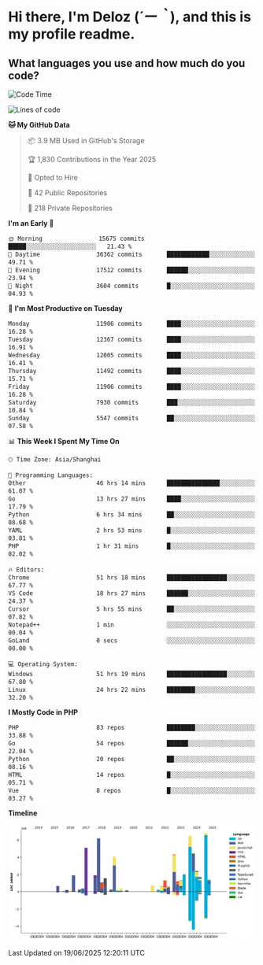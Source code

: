 # **Hi there, I'm Deloz (*´ー｀*), and this is my profile readme.**

## **What languages you use and how much do you code?**

<!--START_SECTION:waka-->
![Code Time](http://img.shields.io/badge/Code%20Time-6%2C702%20hrs%206%20mins-blue)

![Lines of code](https://img.shields.io/badge/From%20Hello%20World%20I%27ve%20Written-59.9%20million%20lines%20of%20code-blue)

**🐱 My GitHub Data** 

> 📦 3.9 MB Used in GitHub's Storage 
 > 
> 🏆 1,830 Contributions in the Year 2025
 > 
> 💼 Opted to Hire
 > 
> 📜 42 Public Repositories 
 > 
> 🔑 218 Private Repositories 
 > 
**I'm an Early 🐤** 

```text
🌞 Morning                15675 commits       █████░░░░░░░░░░░░░░░░░░░░   21.43 % 
🌆 Daytime                36362 commits       ████████████░░░░░░░░░░░░░   49.71 % 
🌃 Evening                17512 commits       ██████░░░░░░░░░░░░░░░░░░░   23.94 % 
🌙 Night                  3604 commits        █░░░░░░░░░░░░░░░░░░░░░░░░   04.93 % 
```
📅 **I'm Most Productive on Tuesday** 

```text
Monday                   11906 commits       ████░░░░░░░░░░░░░░░░░░░░░   16.28 % 
Tuesday                  12367 commits       ████░░░░░░░░░░░░░░░░░░░░░   16.91 % 
Wednesday                12005 commits       ████░░░░░░░░░░░░░░░░░░░░░   16.41 % 
Thursday                 11492 commits       ████░░░░░░░░░░░░░░░░░░░░░   15.71 % 
Friday                   11906 commits       ████░░░░░░░░░░░░░░░░░░░░░   16.28 % 
Saturday                 7930 commits        ███░░░░░░░░░░░░░░░░░░░░░░   10.84 % 
Sunday                   5547 commits        ██░░░░░░░░░░░░░░░░░░░░░░░   07.58 % 
```


📊 **This Week I Spent My Time On** 

```text
🕑︎ Time Zone: Asia/Shanghai

💬 Programming Languages: 
Other                    46 hrs 14 mins      ███████████████░░░░░░░░░░   61.07 % 
Go                       13 hrs 27 mins      ████░░░░░░░░░░░░░░░░░░░░░   17.79 % 
Python                   6 hrs 34 mins       ██░░░░░░░░░░░░░░░░░░░░░░░   08.68 % 
YAML                     2 hrs 53 mins       █░░░░░░░░░░░░░░░░░░░░░░░░   03.81 % 
PHP                      1 hr 31 mins        █░░░░░░░░░░░░░░░░░░░░░░░░   02.02 % 

🔥 Editors: 
Chrome                   51 hrs 18 mins      █████████████████░░░░░░░░   67.77 % 
VS Code                  18 hrs 27 mins      ██████░░░░░░░░░░░░░░░░░░░   24.37 % 
Cursor                   5 hrs 55 mins       ██░░░░░░░░░░░░░░░░░░░░░░░   07.82 % 
Notepad++                1 min               ░░░░░░░░░░░░░░░░░░░░░░░░░   00.04 % 
GoLand                   0 secs              ░░░░░░░░░░░░░░░░░░░░░░░░░   00.00 % 

💻 Operating System: 
Windows                  51 hrs 19 mins      █████████████████░░░░░░░░   67.80 % 
Linux                    24 hrs 22 mins      ████████░░░░░░░░░░░░░░░░░   32.20 % 
```

**I Mostly Code in PHP** 

```text
PHP                      83 repos            ████████░░░░░░░░░░░░░░░░░   33.88 % 
Go                       54 repos            ██████░░░░░░░░░░░░░░░░░░░   22.04 % 
Python                   20 repos            ██░░░░░░░░░░░░░░░░░░░░░░░   08.16 % 
HTML                     14 repos            █░░░░░░░░░░░░░░░░░░░░░░░░   05.71 % 
Vue                      8 repos             █░░░░░░░░░░░░░░░░░░░░░░░░   03.27 % 
```



**Timeline**

![Lines of Code chart](https://raw.githubusercontent.com/deloz/deloz/main/assets/bar_graph.png)


 Last Updated on 19/06/2025 12:20:11 UTC
<!--END_SECTION:waka-->
